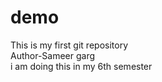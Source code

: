 # demo
This is my first git repository
<br>
Author-Sameer garg
<br>
i am doing this in my 6th semester
